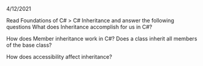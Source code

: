 4/12/2021

Read Foundations of C# > C# Inheritance and answer the following questions
What does Inheritance accomplish for us in C#?

How does Member inheritance work in C#? Does a class inherit all members of the base class?

How does accessibility affect inheritance?